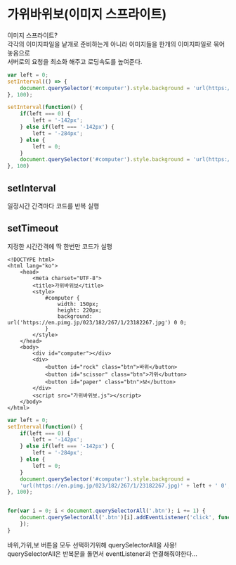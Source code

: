 # 가위바위보\(이미지 스프라이트\)

이미지 스프라이트?  
각각의 이미지파일을 낱개로 준비하는게 아니라 이미지들을 한개의 이미지파일로 묶어 놓음으로  
서버로의 요청을 최소화 해주고 로딩속도를 높여준다.

```javascript
var left = 0;
setInterval(() => {
    document.querySelector('#computer').style.background = 'url(https://en.pimg.jp/023/182/267/1/23182267.jpg)' + left + '0';
}, 100);

setInterval(function() {
    if(left === 0) {
        left = '-142px';
    } else if(left === '-142px') {
        left = '-284px';
    } else {
        left = 0;
    }
    document.querySelector('#computer').style.background = 'url(https://en.pimg.jp/023/182/267/1/23182267.jpg)' + left + '0';
}, 100)
```

## setInterval

일정시간 간격마다 코드를 반복 실행

## setTimeout

지정한 시간간격에 딱 한번만 코드가 실행

```markup
<!DOCTYPE html>
<html lang="ko">
    <head>
        <meta charset="UTF-8">
        <title>가위바위보</title>
        <style>
            #computer {
                width: 150px;
                height: 220px;
                background: url('https://en.pimg.jp/023/182/267/1/23182267.jpg') 0 0;
            }
        </style>
    </head>
    <body>
        <div id="computer"></div>
        <div>
            <button id="rock" class="btn">바위</button>
            <button id="scissor" class="btn">가위</button>
            <button id="paper" class="btn">보</button>
        </div>
        <script src="가위바위보.js"></script>
    </body>
</html>
```

```javascript
var left = 0;
setInterval(function() {
    if(left === 0) {
        left = '-142px';
    } else if(left === '-142px') {
        left = '-284px';
    } else {
        left = 0;
    }
    document.querySelector('#computer').style.background = 
    'url(https://en.pimg.jp/023/182/267/1/23182267.jpg)' + left + ' 0';
}, 100);


for(var i = 0; i < document.querySelectorAll('.btn'); i += 1) {
    document.querySelectorAll('.btn')[i].addEventListener('click', function() {
    });
}
```

바위,가위,보 버튼을 모두 선택하기위해 querySelectorAll을 사용!  
querySelectorAll은 반복문을 돌면서 eventListener과 연결해줘야한다...

